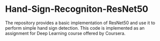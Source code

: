 # Hand-Sign-Recogniton-ResNet50
The repository provides a basic implementation of ResNet50 and use it to perform simple hand sign detection. 
This code is implemented as an assignment for Deep Learning course offered by Coursera.
